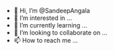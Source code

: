 - 👋 Hi, I’m @SandeepAngala
- 👀 I’m interested in ...
- 🌱 I’m currently learning ...
- 💞️ I’m looking to collaborate on ...
- 📫 How to reach me ...

<!---
SandeepAngala/SandeepAngala is a ✨ special ✨ repository because its `README.md` (this file) appears on your GitHub profile.
You can click the Preview link to take a look at your changes.
--->
